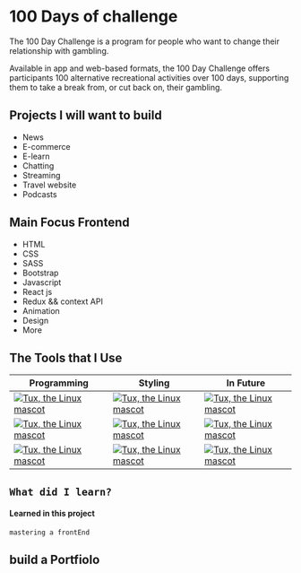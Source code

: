 # 100 Days of challenge

The 100 Day Challenge is a program for people who want to change their relationship with gambling.

Available in app and web-based formats, the 100 Day Challenge offers participants 100 alternative recreational activities over 100 days, supporting them to take a break from, or cut back on, their gambling.

## Projects I will want to build
 - News 
 - E-commerce
 - E-learn
 - Chatting 
 - Streaming 
 - Travel website
 - Podcasts

## Main Focus Frontend

- HTML
- CSS
- SASS
- Bootstrap
- Javascript
- React js
- Redux && context API
- Animation
- Design
- More


## The Tools that I Use 

| Programming | Styling | In Future|
| --------------- | --------------- | --------------- |
| [![Tux, the Linux mascot](https://bit.ly/35WIAAm)](https://reactjs.org/)  | [![Tux, the Linux mascot](https://bit.ly/3NYEkl8)](https://www.w3schools.com/css/) | [![Tux, the Linux mascot](https://bit.ly/3KvOFCP)](https://sass-lang.com/) |
|[![Tux, the Linux mascot](https://bit.ly/37zccV5)](https://redux.js.org/)  | [![Tux, the Linux mascot](https://bit.ly/37CEGxb)](https://getbootstrap.com/)  | [![Tux, the Linux mascot](https://bit.ly/3JlEejW)](https://www.remotion.dev/)  |
| [![Tux, the Linux mascot](https://bit.ly/3O05Vm4)](https://developer.mozilla.org/en-US/docs/Web/JavaScript)  | [![Tux, the Linux mascot](https://bit.ly/3KuaBhO)](https://mui.com/)  | [![Tux, the Linux mascot](https://bit.ly/3urpyvy)](https://icomoon.io/)  

## `What did I learn?`
#### Learned in this project

`mastering a frontEnd`

## build a Portfiolo
